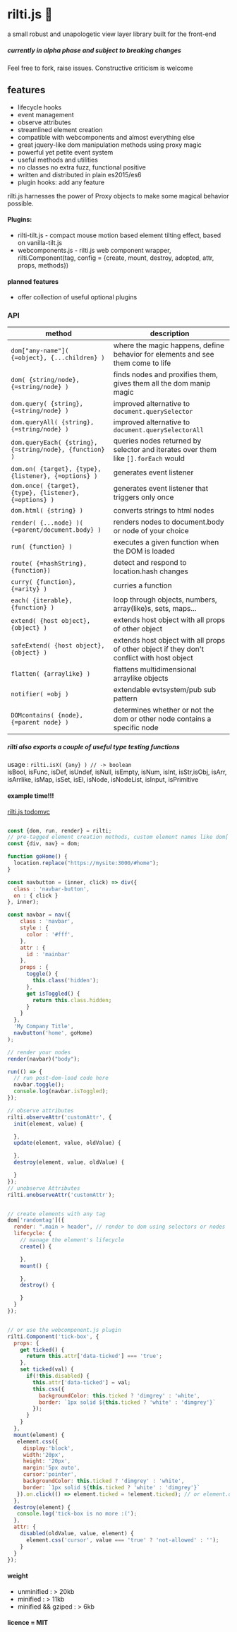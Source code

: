 # rilti.js :rat:

a small robust and unapologetic view layer library built for the front-end

##### currently in alpha phase and subject to breaking changes
Feel free to fork, raise issues. Constructive criticism is welcome

## features
* lifecycle hooks
* event management
* observe attributes
* streamlined element creation
* compatible with webcomponents and almost everything else
* great jquery-like dom manipulation methods using proxy magic
* powerful yet petite event system
* useful methods and utilities
* no classes no extra fuzz, functional positive
* written and distributed in plain es2015/es6
* plugin hooks: add any feature

rilti.js harnesses the power of Proxy objects to make some magical behavior possible.

#### Plugins:
* rilti-tilt.js - compact mouse motion based element tilting effect, based on vanilla-tilt.js
* webcomponents.js - rilti.js web component wrapper, rilti.Component(tag, config = {create, mount, destroy, adopted, attr, props, methods})

#### planned features
* offer collection of useful optional plugins

### API
| method | description  |
|--------|--------------|
| ``dom["any-name"]( {=object}, {...children} )`` | where the magic happens, define behavior for elements and see them come to life |
| ``dom( {string/node}, {=string/node} )`` | finds nodes and proxifies them, gives them all the dom manip magic |
| ``dom.query( {string}, {=string/node} )`` | improved alternative to ``document.querySelector``|
| ``dom.queryAll( {string}, {=string/node} )`` | improved alternative to ``document.querySelectorAll``|
| ``dom.queryEach( {string}, {=string/node}, {function} )`` | queries nodes returned by selector and iterates over them like ``[].forEach`` would|
| ``dom.on( {target}, {type}, {listener}, {=options} )`` | generates event listener |
| ``dom.once( {target}, {type}, {listener}, {=options} )`` | generates event listener that triggers only once |
| ``dom.html( {string} )`` | converts strings to html nodes |
| ``render( {...node} )( {=parent/document.body} )`` | renders nodes to document.body or node of your choice |
| ``run( {function} )`` | executes a given function when the DOM is loaded |
| ``route( {=hashString}, {function})`` | detect and respond to location.hash changes |
| ``curry( {function}, {=arity} )`` | curries a function |
| ``each( {iterable}, {function} )`` | loop through objects, numbers, array(like)s, sets, maps... |
| ``extend( {host object}, {object} )`` | extends host object with all props of other object |
| ``safeExtend( {host object}, {object} )`` | extends host object with all props of other object if they don't conflict with host object |
| ``flatten( {arraylike} )`` | flattens multidimensional arraylike objects |
| ``notifier( =obj )`` | extendable evtsystem/pub sub pattern |
| ``DOMcontains( {node}, {=parent node} )`` | determines whether or not the dom or other node contains a specific node |

##### rilti also exports a couple of useful type testing functions
usage : ``rilti.isX( {any} ) // -> boolean``  
isBool, isFunc,
isDef, isUndef,
isNull, isEmpty,
isNum, isInt,
isStr,isObj,
isArr, isArrlike,
isMap, isSet,
isEl, isNode, isNodeList,
isInput, isPrimitive

#### example time!!!

[rilti.js todomvc](https://github.com/SaulDoesCode/rilti.js-todomvc)

```javascript

const {dom, run, render} = rilti;
// pre-tagged element creation methods, custom element names like dom['custom_element-x'] works too
const {div, nav} = dom;

function goHome() {
  location.replace("https://mysite:3000/#home");
}

const navbutton = (inner, click) => div({
  class : 'navbar-button',
  on : { click }
}, inner);

const navbar = nav({
    class : 'navbar',
    style : {
      color : '#fff',
    },
    attr : {
      id : 'mainbar'
    },
    props : {
      toggle() {
        this.class('hidden');
      },
      get isToggled() {
        return this.class.hidden;
      }
    }
  },    
  'My Company Title',
  navbutton('home', goHome)
);

// render your nodes
render(navbar)("body");

run(() => {
  // run post-dom-load code here
  navbar.toggle();
  console.log(navbar.isToggled);
});

// observe attributes
rilti.observeAttr('customAttr', {
  init(element, value) {

  },
  update(element, value, oldValue) {

  },
  destroy(element, value, oldValue) {

  }
});
// unobserve Attributes
rilti.unobserveAttr('customAttr');


// create elements with any tag
dom['randomtag']({
  render: ".main > header", // render to dom using selectors or nodes
  lifecycle: {
    // manage the element's lifecycle
    create() {

    },
    mount() {

    },
    destroy() {

    }
  }
});


// or use the webcomponent.js plugin
rilti.Component('tick-box', {
  props: {
    get ticked() {
      return this.attr['data-ticked'] === 'true';
    },
    set ticked(val) {
      if(!this.disabled) {
        this.attr['data-ticked'] = val;
        this.css({
          backgroundColor: this.ticked ? 'dimgrey' : 'white',
          border: `1px solid ${this.ticked ? 'white' : 'dimgrey'}`
        });
      }
    }
  },
  mount(element) {
   element.css({
     display:'block',
     width:'20px',
     height: '20px',
     margin:'5px auto',
     cursor:'pointer',
     backgroundColor: this.ticked ? 'dimgrey' : 'white',
     border: `1px solid ${this.ticked ? 'white' : 'dimgrey'}`
   }).on.click(() => element.ticked = !element.ticked); // or element.on('click', fn)
  },
  destroy(element) {
   console.log('tick-box is no more :(');
  },
  attr: {
    disabled(oldValue, value, element) {
      element.css('cursor', value === 'true' ? 'not-allowed' : '');
    }
  }
});

```

#### weight
* unminified : > 20kb
* minified : > 11kb
* minified && gziped : > 6kb

#### licence = MIT
